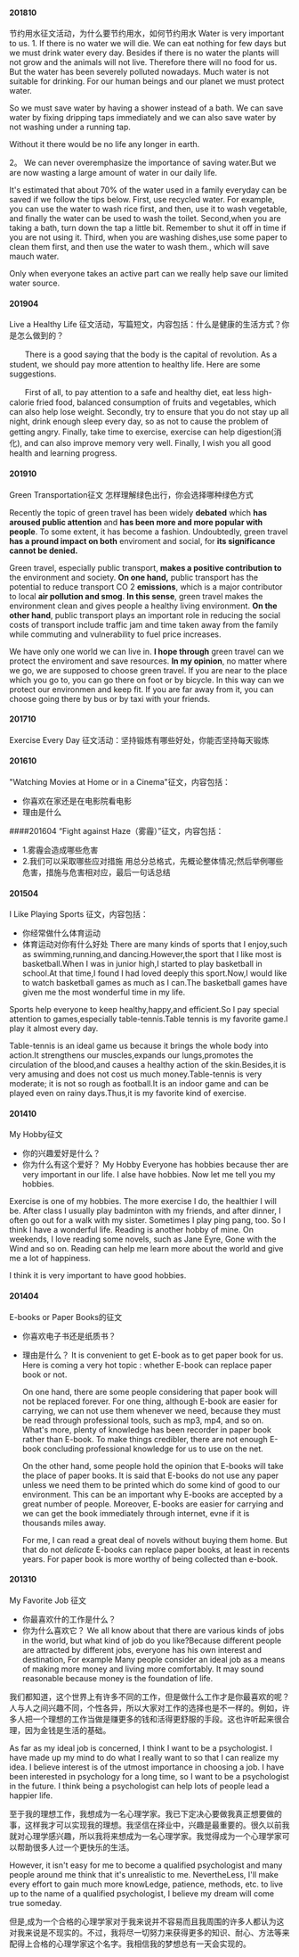 #### 201810 
节约用水征文活动，为什么要节约用水，如何节约用水
Water is very important to us.
1.
If there is no water we will die. We can eat nothing for few days but we must drink water every day. Besides if there is no water the plants will not grow and the animals will not live. Therefore there will no food for us. But the water has been severely polluted nowadays. Much water is not suitable for drinking. For our human beings and our planet we must protect water.

So we must save water by having a shower instead of a bath. We can save water by fixing dripping taps immediately and we can also save water by not washing under a running tap.

Without it there would be no life any longer in earth.

2。
We can never overemphasize the importance of saving water.But we are now wasting a large amount of water in our daily life.

It's estimated that about 70% of the water used in a family everyday can be saved if we follow the tips below. First, use recycled water. For example, you can use the water to wash rice first, and then, use it to wash vegetable, and finally the water can be used to wash the toilet. Second,when you are taking a bath, turn down the tap a little bit. Remember to shut it off in time if you are not using it. Third, when you are washing dishes,use some paper to clean them first, and then use the water to wash them., which will save mauch water.

Only when everyone takes an active part can we really help save our limited water source.

#### 201904 

Live a Healthy Life 征文活动，写篇短文，内容包括：什么是健康的生活方式？你是怎么做到的？


　　There is a good saying that the body is the capital of revolution. As a student, we should pay more attention to healthy life. Here are some suggestions.

　　First of all, to pay attention to a safe and healthy diet, eat less high-calorie fried food, balanced consumption of fruits and vegetables, which can also help lose weight. Secondly, try to ensure that you do not stay up all night, drink enough sleep every day, so as not to cause the problem of getting angry. Finally, take time to exercise, exercise can help digestion(消化), and can also improve memory very well. Finally, I wish you all good health and learning progress.

#### 201910
Green Transportation征文 怎样理解绿色出行，你会选择哪种绿色方式

Recently the topic of green travel has been widely **debated** which **has aroused public attention** and **has been more and more popular with people**. To some extent, it has become a fashion. Undoubtedly, green travel **has a pround impact on both** enviroment and social, for **its significance cannot be denied.**

Green travel, especially public transport, **makes a positive contribution to** the environment and society. **On one hand,** public transport has the potential to reduce transport CO 2 **emissions**, which is a major contributor to local **air pollution and smog**. **In this sense**, green travel makes the environment clean and gives people a healthy living environment. **On the other hand**, public transport plays an important role in reducing the social costs of transport include traffic jam and time taken away from the family while commuting and vulnerability to fuel price increases.

We have only one world we can live in. **I hope through** green travel can we protect the enviroment and save resources. **In my opinion**, no matter where we go, we are supposed to choose green travel. If you are near to the place which you go to, you can go there on foot or by bicycle. In this way can we protect our environmen and keep fit. If you are far away from it, you can choose going there by bus or by taxi with your friends.

#### 201710
Exercise Every Day 征文活动：坚持锻炼有哪些好处，你能否坚持每天锻炼

#### 201610
"Watching Movies at Home or in a Cinema"征文，内容包括：
- 你喜欢在家还是在电影院看电影
- 理由是什么

####201604
“Fight against Haze（雾霾）”征文，内容包括：
- 1.雾霾会造成哪些危害 
- 2.我们可以采取哪些应对措施
用总分总格式，先概论整体情况;然后举例哪些危害，措施与危害相对应，最后一句话总结


#### 201504
I Like Playing Sports 征文，内容包括：
- 你经常做什么体育运动
- 体育运动对你有什么好处
There are many kinds of sports that I enjoy,such as swimming,running,and dancing.However,the sport that I like most is basketball.When I was in junior high,I started to play basketball in school.At that time,I found I had loved deeply this sport.Now,I would like to watch basketball games as much as I can.The basketball games have given me the most wonderful time in my life.

Sports help everyone to keep healthy,happy,and efficient.So I pay special attention to games,especially table-tennis.Table tennis is my favorite game.I play it almost every day.

Table-tennis is an ideal game us because it brings the whole body into action.It strengthens our muscles,expands our lungs,promotes the circulation of the blood,and causes a healthy action of the skin.Besides,it is very amusing and does not cost us much money.Table-tennis is very moderate; it is not so rough as football.It is an indoor game and can be played even on rainy days.Thus,it is my favorite kind of exercise.


#### 201410
My Hobby征文
- 你的兴趣爱好是什么？
- 你为什么有这个爱好？
My Hobby 
Everyone has hobbies because ther are very important in our life. I alse have hobbies. Now let me tell you my hobbies.

Exercise is one of my hobbies. The more exercise I do, the healthier I will be. After class I usually play badminton with my friends, and after dinner, I often go out for a walk with my sister. Sometimes I play ping pang, too. So I think I have a wonderful life. Reading is another hobby of mine. On weekends, I love reading some novels, such as Jane Eyre, Gone with the Wind and so on. Reading can help me learn more about the world and give me a lot of happiness.

I think it is very important to have good hobbies.

#### 201404
E-books or Paper Books的征文
- 你喜欢电子书还是纸质书？
- 理由是什么？
    It is convenient to get E-book as to get paper book for us. Here is coming a very hot topic : whether E-book can replace paper book or not.

    On one hand, there are some people considering that paper book will not be replaced forever. For one thing, although E-book are easier for carrying, we can not use them whenever we need, because they must be read through professional tools, such as mp3, mp4, and so on. What's more, plenty of knowledge has been recorder in paper book rather than E-book. To make things credibler, there are not enough E-book concluding professional knowledge for us to use on the net.

    On the other hand, some people hold the opinion that E-books will take the place of paper books. It is said that E-books do not use any paper unless we need them to be printed which do some kind of good to our environment. This can be an important why E-books are accepted by a great number of people. Moreover, E-books are easier for carrying and we  can get the book immediately through internet, evne if it is thousands miles away.

    For me, I can read a great deal of novels without buying them home. But that do not *delicate* E-books can replace paper books, at least in recents years. For paper book is more worthy of being collected than e-book.

#### 201310
My Favorite Job 征文
- 你最喜欢什的工作是什么？
- 你为什么喜欢它？
We all know about that there are various kinds of jobs in the world, but what kind of job do you like?Because different people are attracted by different jobs, everyone has his own interest and destination, For example Many people consider an ideal job as a means of making more money and living more comfortably. It may sound reasonable because money is the foundation of life.

我们都知道，这个世界上有许多不同的工作，但是做什么工作才是你最喜欢的呢？人与人之间兴趣不同，个性各异，所以大家对工作的选择也是不一样的。例如，许多人把一个理想的工作当做是赚更多的钱和活得更舒服的手段。这也许听起来很合理，因为金钱是生活的基础。

As far as my ideal job is concerned, I think I want to be a psychologist. I have made up my mind to do what I really want to so that I can realize my idea. I believe interest is of the utmost importance in choosing a job. I have been interested in psychology for a long time, so I want to be a psychologist in the future. I think being a psychologist can help lots of people lead a happier life.

至于我的理想工作，我想成为一名心理学家。我已下定决心要做我真正想要做的事，这样我才可以实现我的理想。我坚信在择业中，兴趣是最重要的。很久以前我就对心理学感兴趣，所以我将来想成为一名心理学家。我觉得成为一个心理学家可以帮助很多人过一个更快乐的生活。

However, it isn't easy for me to become a qualified psychologist and many people around me think that it's unrealistic to me. NevertheLess, I'll make every effort to gain much more knowLedge, patience, methods, etc. to live up to the name of a qualified psychologist, I believe my dream will come true someday.

但是,成为一个合格的心理学家对于我来说并不容易而且我周围的许多人都认为这对我来说是不现实的。不过，我将尽一切努力来获得更多的知识、耐心、方法等来配得上合格的心理学家这个名字。我相信我的梦想总有一天会实现的。


